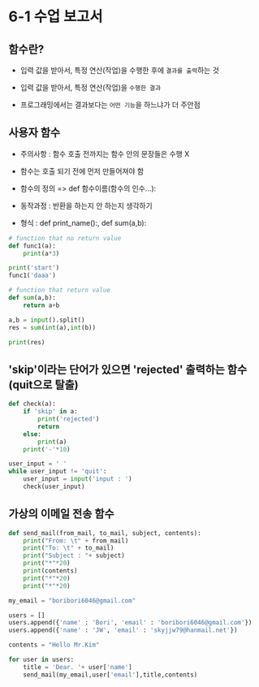 # 6-1 수업 보고서
## 함수란? 
+ 입력 값을 받아서, 특정 연산(작업)을 수행한 후에 `결과를 출력`하는 것

+ 입력 값을 받아서, 특정 연산(작업)을 `수행한 결과`
+ 프로그래밍에서는 결과보다는 `어떤 기능`을 하느냐가 더 주안점

## 사용자 함수
+ 주의사항 : 함수 호출 전까지는 함수 안의 문장들은 수행 X

+ 함수는 호출 되기 전에 먼저 만들어져야 함
+ 함수의 정의 => def 함수이름(함수의 인수...):
+ 동작과정 : 반환을 하는지 안 하는지 생각하기
+ 형식 : def print_name():, def sum(a,b):

```python
# function that no return value
def func1(a):
	print(a*3)

print('start')
func1('daaa')

# function that return value
def sum(a,b):
	return a+b

a,b = input().split()
res = sum(int(a),int(b))

print(res)
```

## 'skip'이라는 단어가 있으면 'rejected' 출력하는 함수 (quit으로 탈출)
```python
def check(a):
	if 'skip' in a:
		print('rejected')
		return
	else: 
		print(a)
	print('-'*10)

user_input = ' '
while user_input != 'quit':
	user_input = input('input : ')
	check(user_input)
```

## 가상의 이메일 전송 함수

```python
def send_mail(from_mail, to_mail, subject, contents):
	print("From: \t" + from_mail)
	print("To: \t" + to_mail)
	print("Subject : "+ subject)
	print("*"*20)
	print(contents)
	print("*"*20)
	print("*"*20)

my_email = "boribori6046@gmail.com"

users = []
users.append({'name' : 'Bori', 'email' : 'boribori6046@gmail.com'})
users.append({'name' : 'JW', 'email' : 'skyjjw79@hanmail.net'})

contents = "Hello Mr.Kim"

for user in users:
	title = 'Dear. '+ user['name']
	send_mail(my_email,user['email'],title,contents)
```